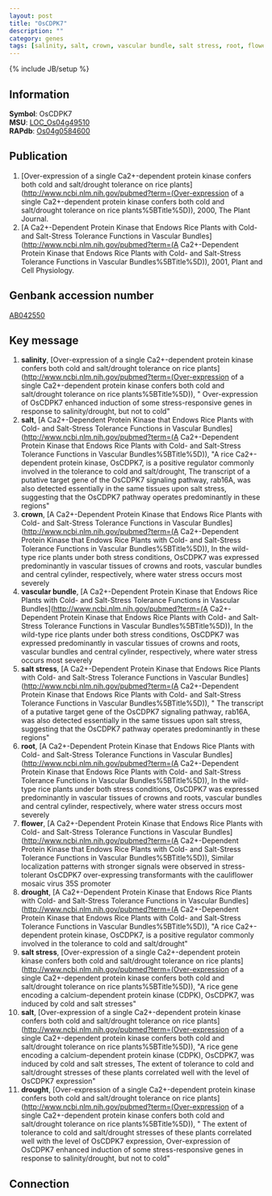 ```yaml
---
layout: post
title: "OsCDPK7"
description: ""
category: genes
tags: [salinity, salt, crown, vascular bundle, salt stress, root, flower, drought, salt stress, salt, drought]
---
```

{% include JB/setup %}

## Information
__Symbol__: OsCDPK7  
__MSU__: [LOC_Os04g49510](http://rice.plantbiology.msu.edu/cgi-bin/ORF_infopage.cgi?orf=LOC_Os04g49510)  
__RAPdb__: [Os04g0584600](http://rapdb.dna.affrc.go.jp/viewer/gbrowse_details/irgsp1?name=Os04g0584600)  

## Publication
1. [Over-expression of a single Ca2+-dependent protein kinase confers both cold and salt/drought tolerance on rice plants](http://www.ncbi.nlm.nih.gov/pubmed?term=(Over-expression of a single Ca2+-dependent protein kinase confers both cold and salt/drought tolerance on rice plants%5BTitle%5D)), 2000, The Plant Journal.
2. [A Ca2+-Dependent Protein Kinase that Endows Rice Plants with Cold- and Salt-Stress Tolerance Functions in Vascular Bundles](http://www.ncbi.nlm.nih.gov/pubmed?term=(A Ca2+-Dependent Protein Kinase that Endows Rice Plants with Cold- and Salt-Stress Tolerance Functions in Vascular Bundles%5BTitle%5D)), 2001, Plant and Cell Physiology.

## Genbank accession number
[AB042550](http://www.ncbi.nlm.nih.gov/nuccore/AB042550)

## Key message
1. __salinity__, [Over-expression of a single Ca2+-dependent protein kinase confers both cold and salt/drought tolerance on rice plants](http://www.ncbi.nlm.nih.gov/pubmed?term=(Over-expression of a single Ca2+-dependent protein kinase confers both cold and salt/drought tolerance on rice plants%5BTitle%5D)), " Over-expression of OsCDPK7 enhanced induction of some stress-responsive genes in response to salinity/drought, but not to cold"
2. __salt__, [A Ca2+-Dependent Protein Kinase that Endows Rice Plants with Cold- and Salt-Stress Tolerance Functions in Vascular Bundles](http://www.ncbi.nlm.nih.gov/pubmed?term=(A Ca2+-Dependent Protein Kinase that Endows Rice Plants with Cold- and Salt-Stress Tolerance Functions in Vascular Bundles%5BTitle%5D)), "A rice Ca2+-dependent protein kinase, OsCDPK7, is a positive regulator commonly involved in the tolerance to cold and salt/drought, The transcript of a putative target gene of the OsCDPK7 signaling pathway, rab16A, was also detected essentially in the same tissues upon salt stress, suggesting that the OsCDPK7 pathway operates predominantly in these regions"
3. __crown__, [A Ca2+-Dependent Protein Kinase that Endows Rice Plants with Cold- and Salt-Stress Tolerance Functions in Vascular Bundles](http://www.ncbi.nlm.nih.gov/pubmed?term=(A Ca2+-Dependent Protein Kinase that Endows Rice Plants with Cold- and Salt-Stress Tolerance Functions in Vascular Bundles%5BTitle%5D)),  In the wild-type rice plants under both stress conditions, OsCDPK7 was expressed predominantly in vascular tissues of crowns and roots, vascular bundles and central cylinder, respectively, where water stress occurs most severely
4. __vascular bundle__, [A Ca2+-Dependent Protein Kinase that Endows Rice Plants with Cold- and Salt-Stress Tolerance Functions in Vascular Bundles](http://www.ncbi.nlm.nih.gov/pubmed?term=(A Ca2+-Dependent Protein Kinase that Endows Rice Plants with Cold- and Salt-Stress Tolerance Functions in Vascular Bundles%5BTitle%5D)),  In the wild-type rice plants under both stress conditions, OsCDPK7 was expressed predominantly in vascular tissues of crowns and roots, vascular bundles and central cylinder, respectively, where water stress occurs most severely
5. __salt stress__, [A Ca2+-Dependent Protein Kinase that Endows Rice Plants with Cold- and Salt-Stress Tolerance Functions in Vascular Bundles](http://www.ncbi.nlm.nih.gov/pubmed?term=(A Ca2+-Dependent Protein Kinase that Endows Rice Plants with Cold- and Salt-Stress Tolerance Functions in Vascular Bundles%5BTitle%5D)), " The transcript of a putative target gene of the OsCDPK7 signaling pathway, rab16A, was also detected essentially in the same tissues upon salt stress, suggesting that the OsCDPK7 pathway operates predominantly in these regions"
6. __root__, [A Ca2+-Dependent Protein Kinase that Endows Rice Plants with Cold- and Salt-Stress Tolerance Functions in Vascular Bundles](http://www.ncbi.nlm.nih.gov/pubmed?term=(A Ca2+-Dependent Protein Kinase that Endows Rice Plants with Cold- and Salt-Stress Tolerance Functions in Vascular Bundles%5BTitle%5D)),  In the wild-type rice plants under both stress conditions, OsCDPK7 was expressed predominantly in vascular tissues of crowns and roots, vascular bundles and central cylinder, respectively, where water stress occurs most severely
7. __flower__, [A Ca2+-Dependent Protein Kinase that Endows Rice Plants with Cold- and Salt-Stress Tolerance Functions in Vascular Bundles](http://www.ncbi.nlm.nih.gov/pubmed?term=(A Ca2+-Dependent Protein Kinase that Endows Rice Plants with Cold- and Salt-Stress Tolerance Functions in Vascular Bundles%5BTitle%5D)),  Similar localization patterns with stronger signals were observed in stress-tolerant OsCDPK7 over-expressing transformants with the cauliflower mosaic virus 35S promoter
8. __drought__, [A Ca2+-Dependent Protein Kinase that Endows Rice Plants with Cold- and Salt-Stress Tolerance Functions in Vascular Bundles](http://www.ncbi.nlm.nih.gov/pubmed?term=(A Ca2+-Dependent Protein Kinase that Endows Rice Plants with Cold- and Salt-Stress Tolerance Functions in Vascular Bundles%5BTitle%5D)), "A rice Ca2+-dependent protein kinase, OsCDPK7, is a positive regulator commonly involved in the tolerance to cold and salt/drought"
9. __salt stress__, [Over-expression of a single Ca2+-dependent protein kinase confers both cold and salt/drought tolerance on rice plants](http://www.ncbi.nlm.nih.gov/pubmed?term=(Over-expression of a single Ca2+-dependent protein kinase confers both cold and salt/drought tolerance on rice plants%5BTitle%5D)), "A rice gene encoding a calcium-dependent protein kinase (CDPK), OsCDPK7, was induced by cold and salt stresses"
10. __salt__, [Over-expression of a single Ca2+-dependent protein kinase confers both cold and salt/drought tolerance on rice plants](http://www.ncbi.nlm.nih.gov/pubmed?term=(Over-expression of a single Ca2+-dependent protein kinase confers both cold and salt/drought tolerance on rice plants%5BTitle%5D)), "A rice gene encoding a calcium-dependent protein kinase (CDPK), OsCDPK7, was induced by cold and salt stresses, The extent of tolerance to cold and salt/drought stresses of these plants correlated well with the level of OsCDPK7 expression"
11. __drought__, [Over-expression of a single Ca2+-dependent protein kinase confers both cold and salt/drought tolerance on rice plants](http://www.ncbi.nlm.nih.gov/pubmed?term=(Over-expression of a single Ca2+-dependent protein kinase confers both cold and salt/drought tolerance on rice plants%5BTitle%5D)), " The extent of tolerance to cold and salt/drought stresses of these plants correlated well with the level of OsCDPK7 expression, Over-expression of OsCDPK7 enhanced induction of some stress-responsive genes in response to salinity/drought, but not to cold"

## Connection


